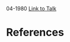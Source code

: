 

04-1980
[Link to Talk](https://www.churchofjesuschrist.org/study/general-conference/1980/04/priesthood-session?lang=eng)



# References
